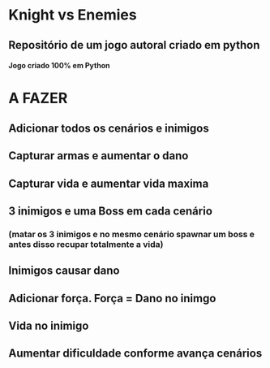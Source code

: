 # Knight vs Enemies
## Repositório de um jogo autoral criado em python
#### Jogo criado 100% em Python


# A FAZER

## Adicionar todos os cenários e inimigos

## Capturar armas e aumentar o dano

## Capturar vida e aumentar vida maxima
 
## 3 inimigos e uma Boss em cada cenário
### (matar os 3 inimigos e no mesmo cenário spawnar um boss e antes disso recupar totalmente a vida)

## Inimigos causar dano

## Adicionar força. Força = Dano no inimgo

## Vida no inimigo

## Aumentar dificuldade conforme avança cenários

